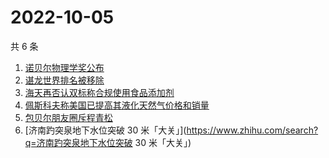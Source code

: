 # 2022-10-05

共 6 条

<!-- BEGIN -->
<!-- 最后更新时间 Wed Oct 05 2022 12:36:00 GMT+0800 (China Standard Time) -->

1. [诺贝尔物理学奖公布](https://www.zhihu.com/search?q=诺贝尔物理学奖公布)
1. [谌龙世界排名被移除](https://www.zhihu.com/search?q=谌龙世界排名被移除)
1. [海天再否认双标称合规使用食品添加剂](https://www.zhihu.com/search?q=海天再否认双标称合规使用食品添加剂)
1. [佩斯科夫称美国已提高其液化天然气价格和销量](https://www.zhihu.com/search?q=佩斯科夫称美国已提高其液化天然气价格和销量)
1. [包贝尔朋友圈斥程青松](https://www.zhihu.com/search?q=包贝尔朋友圈斥程青松)
1. [济南趵突泉地下水位突破 30 米「大关」](https://www.zhihu.com/search?q=济南趵突泉地下水位突破 30 米「大关」)

<!-- END -->
